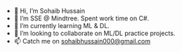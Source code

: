 - 👋 Hi, I’m Sohaib Hussain
- 👀 I’m SSE @ Mindtree. Spent work time on C#.
- 🌱 I’m currently learning ML & DL.
- 💞️ I’m looking to collaborate on ML/DL practice projects. 
- 📫 Catch me on sohaibhussain000@gmail.com
